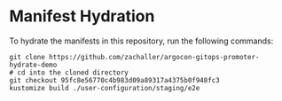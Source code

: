 # Manifest Hydration

To hydrate the manifests in this repository, run the following commands:

```shell
git clone https://github.com/zachaller/argocon-gitops-promoter-hydrate-demo
# cd into the cloned directory
git checkout 95fc8e56770c4b983d09a89317a4375b0f948fc3
kustomize build ./user-configuration/staging/e2e
```
